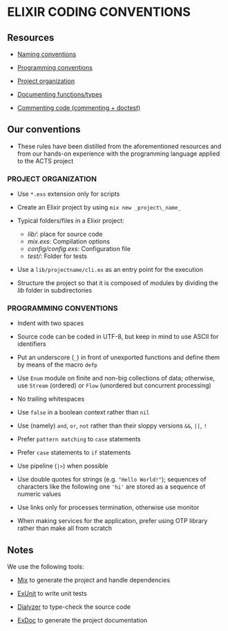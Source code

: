 # ELIXIR CODING CONVENTIONS

## Resources

* [Naming conventions](http://elixir-lang.org/docs/master/elixir/naming-conventions.html)

* [Programming conventions](https://github.com/StefanoMunari/city-codestd/blob/elixir_p0/elixir/programming.md)

* [Project organization](https://github.com/StefanoMunari/city-codestd/blob/elixir_p0/elixir/project.md)

* [Documenting functions/types](http://elixir-lang.org/docs/master/elixir/typespecs.html)

* [Commenting code (commenting + doctest)](http://elixir-lang.org/docs/master/elixir/writing-documentation.html)

## Our conventions

* These rules have been distilled from the aforementioned resources and from our
hands-on experience with the programming language applied to the ACTS project

### PROJECT ORGANIZATION

* Use `*.exs` extension only for scripts

* Create an Elixir project by using `mix new _project\_name_`

* Typical folders/files in a Elixir project:
  + *lib/*: place for source code
  + *mix.exs*: Compilation options
  + *config/config.exs*: Configuration file
  + *test/*: Folder for tests

* Use a `lib/projectname/cli.ex` as an entry point for the execution

* Structure the project so that it is composed of modules by dividing the *lib*
  folder in subdirectories


### PROGRAMMING CONVENTIONS

* Indent with two spaces

* Source code can be coded in UTF-8, but keep in mind to use ASCII for
  identifiers

* Put an underscore (`_`) in front of unexported functions and define them by
  means of the macro `defp`

* Use `Enum` module on finite and non-big collections of data; otherwise, use
  `Stream` (ordered) or `Flow` (unordered but concurrent processing)

* No trailing whitespaces

* Use `false` in a boolean context rather than `nil`

* Use (namely) `and`, `or`, `not` rather than their sloppy versions `&&`, `||`,
  `!`

* Prefer `pattern matching` to `case` statements

* Prefer `case` statements to `if` statements

* Use pipeline (`|>`) when possible

* Use double quotes for strings (e.g. `"Hello World!"`); sequences of characters
  like the following one `'hi'` are stored as a sequence of numeric values

* Use links only for processes termination, otherwise use monitor

* When making services for the application, prefer using OTP library rather than
  make all from scratch

## Notes

We use the following tools:

* [Mix](http://elixir-lang.org/docs/stable/mix/Mix.Project.html) to generate the project and handle dependencies

* [ExUnit](http://elixir-lang.org/docs/stable/ex_unit/ExUnit.html) to write unit tests

* [Dialyzer](https://github.com/jeremyjh/dialyxir) to type-check the source code

* [ExDoc](https://github.com/elixir-lang/ex_doc) to generate the project documentation
